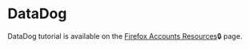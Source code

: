 # DataDog

DataDog tutorial is available on the [Firefox Accounts Resources]( https://mana.mozilla.org/wiki/display/CLOUDSERVICES/Useful+Resources#UsefulResources-Screencasts)🔒 page.
